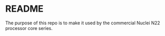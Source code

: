 # README #


The purpose of this repo is to make it used by the commercial Nuclei N22 processor core series. 

